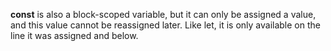 __const__ is also a block-scoped variable, but it can only be assigned a value, and this value cannot be reassigned later. Like let, it is only available on the line it was assigned and below.